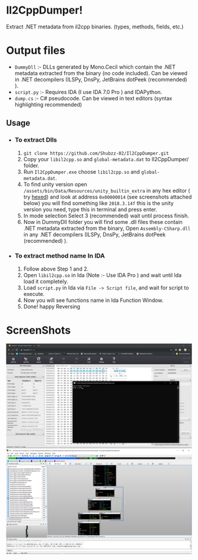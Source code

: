 # Il2CppDumper!

Extract .NET metadata from il2cpp binaries. (types, methods, fields, etc.)


# Output files

- `DummyDll` :- DLLs generated by Mono.Cecil which contain the .NET metadata extracted from the binary (no code included). Can be viewed in .NET decompilers (ILSPy, DnsPy, JetBrains dotPeek (recommended) ). 
- `script.py` :- Requires IDA (I use IDA 7.0 Pro ) and IDAPython. 
- `dump.cs` :- C# pseudocode. Can be viewed in text editors (syntax highlighting recommended)

## Usage

- ### To extract Dlls
	1. `git clone https://github.com/Shubzz-02/Il2CppDumper.git`
	2. Copy your `libil2cpp.so` and `global-metadata.dat` to Il2CppDumper/ folder.
	3. Run `Il2CppDumper.exe` choose  `libil2cpp.so` and `global-metadata.dat`.
	4. To find unity version open `/assets/bin/Data/Resources/unity_builtin_extra` in any hex editor ( try [hexed](https://hexed.it/?hl=en))  and look at address `0x00000014`  (see screenshots attached below) you will find something like `2018.3.14f` this is the unity version you need, type this in terminal and press enter.
	5. In mode selection Select 3 (recommended) wait until process finish.
	6. Now in DummyDll folder you will find some .dll files these contain .NET metadata extracted from the binary, Open `Assembly-CSharp.dll` in any .NET decompilers  (ILSPy, DnsPy, JetBrains dotPeek (recommended) ).
- ### To extract method name In IDA
	1. Follow above Step 1 and 2.
	2. Open `libil2cpp.so` in Ida (Note :- Use IDA Pro ) and wait until Ida load it completely.
	3. Load `script.py`   in Ida via `File -> Script file`, and wait for script to execute.
	4. Now you will see functions name in Ida Function Window.
	5. Done! happy Reversing

# ScreenShots
![Hex](ScreenShots/img1.png)  ![IDA](ScreenShots/img2.png)
